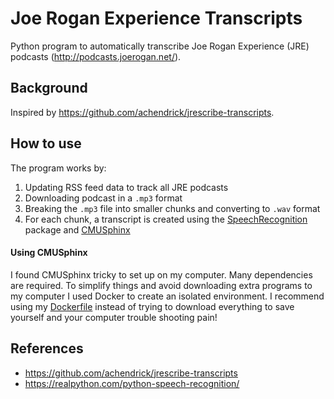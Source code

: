 # Joe Rogan Experience Transcripts

Python program to automatically transcribe Joe Rogan Experience (JRE) podcasts (http://podcasts.joerogan.net/).

## Background

Inspired by https://github.com/achendrick/jrescribe-transcripts.

## How to use

The program works by:

1. Updating RSS feed data to track all JRE podcasts
2. Downloading podcast in a `.mp3` format
3. Breaking the `.mp3` file into smaller chunks and converting to `.wav` format
4. For each chunk, a transcript is created using the [SpeechRecognition](https://pypi.org/project/SpeechRecognition/) package and [CMUSphinx](https://cmusphinx.github.io/wiki/)

#### Using CMUSphinx

I found CMUSphinx tricky to set up on my computer. Many dependencies are required. To simplify things and avoid downloading extra programs to my computer I used Docker to create an isolated environment. I recommend using my [Dockerfile](Dockerfile) instead of trying to download everything to save yourself and your computer trouble shooting pain!

## References

- https://github.com/achendrick/jrescribe-transcripts
- https://realpython.com/python-speech-recognition/
